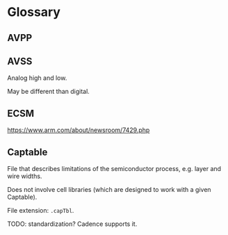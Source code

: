 # Glossary

## AVPP

## AVSS

Analog high and low.

May be different than digital.

## ECSM

<https://www.arm.com/about/newsroom/7429.php>

## Captable

File that describes limitations of the semiconductor process, e.g. layer and wire widths.

Does not involve cell libraries (which are designed to work with a given Captable).

File extension: `.capTbl`.

TODO: standardization? Cadence supports it.
